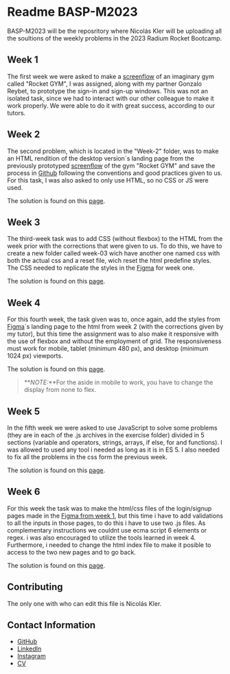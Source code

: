 # Readme BASP-M2023
BASP-M2023 will be the reposritory where Nicolás Kler will be uploading all the soultions of the weekly problems in the 2023 Radium Rocket Bootcamp.
## Week 1
The first week we were asked to make a [screenflow](https://www.figma.com/file/JOzMQRmG7afMoeyk5FQtPy/BaSP-m2023-Megarocket-rave?node-id=701-367&t=UC4KnK1OJbE01i3y-0) of an imaginary gym called "Rocket GYM", I was assigned, along with my partner Gonzalo Reybet, to prototype the sign-in and sign-up windows. This was not an isolated task, since we had to interact with our other colleague to make it work properly. We were able to do it with great success, according to our tutors.
## Week 2
The second problem, which is located in the "Week-2" folder, was to make an HTML rendition of the desktop version´s landing page from the previously prototyped [screenflow](https://www.figma.com/file/JOzMQRmG7afMoeyk5FQtPy/BaSP-m2023-Megarocket-rave?node-id=701-367&t=UC4KnK1OJbE01i3y-0) of the gym "Rocket GYM" and save the process in [Github](https://github.com/NicolasKler/BaSP-M2023) following the conventions and good practices given to us. For this task, I was also asked to only use HTML, so no CSS or JS were used.

The solution is found on this [page](https://nicolaskler.github.io/BaSP-M2023/Week-02/index.html).
## Week 3
The third-week task was to add CSS (without flexbox) to the HTML from the week prior with the corrections that were given to us. To do this, we have to create a new folder called week-03 wich have another one named css with both the actual css and a reset file, wich reset the html predefine styles.
The CSS needed to replicate the styles in the [Figma](https://www.figma.com/file/JOzMQRmG7afMoeyk5FQtPy/BaSP-m2023-Megarocket-rave?node-id=701-367&t=UC4KnK1OJbE01i3y-0) for week one.

The solution is found on this [page](https://nicolaskler.github.io/BaSP-M2023/Week-03/index.html).
## Week 4
For this fourth week, the task given was to, once again, add the styles from [Figma](https://www.figma.com/file/JOzMQRmG7afMoeyk5FQtPy/BaSP-m2023-Megarocket-rave?node-id=701-367&t=UC4KnK1OJbE01i3y-0)´s landing page to the html from week 2 (with the corrections given by my tutor), but this time the assignment was to also make it responsive with the use of flexbox and without the employment of grid.
The responsiveness must work for mobile, tablet (minimum 480 px), and desktop (minimum 1024 px) viewports.

The solution is found on this [page](https://nicolaskler.github.io/BaSP-M2023/Week-04/index.html).

>**_NOTE:_**For the aside in mobile to work, you have to change the display from none to flex.
## Week 5
In the fifth week we were asked to use JavaScript to solve some problems (they are in each of the .js archives in the exercise folder) divided in 5 sections (variable and operators, strings, arrays, if else, for and functions). I was allowed to used any tool i needed as long as it is in ES 5.
I also needed to fix all the problems in the css form the previous week.

The solution is found on this [page](https://nicolaskler.github.io/BaSP-M2023/Week-05/index.html).

## Week 6
For this week the task was to make the html/css files of the login/signup pages made in the [Figma from week 1](https://www.figma.com/file/JOzMQRmG7afMoeyk5FQtPy/BaSP-m2023-Megarocket-rave?node-id=701-367&t=UC4KnK1OJbE01i3y-0), but this time i have to add validations to all the inputs in those pages, to do this i have to use two .js files. As complementary instructions we couldnt use ecma script 6 elements or regex. i was also encouraged to utilize the tools learned in week 4. Furthermore, i needed to change the html index file to make it posible to access to the two new pages and to go back.

The solution is found on this [page](https://nicolaskler.github.io/BaSP-M2023/Week-06/views/index.html).

## Contributing
The only one with who can edit this file is Nicolás Kler.

## Contact Information

- [GitHub](https://github.com/NicolasKler/)
- [LinkedIn](https://www.linkedin.com/in/nicol%C3%A1s-kler-078739227/)
- [Instagram](https://www.instagram.com/klerjnicolas/)
- [CV](https://nicolasklercv.github.io/NicolasKlerCV/)


